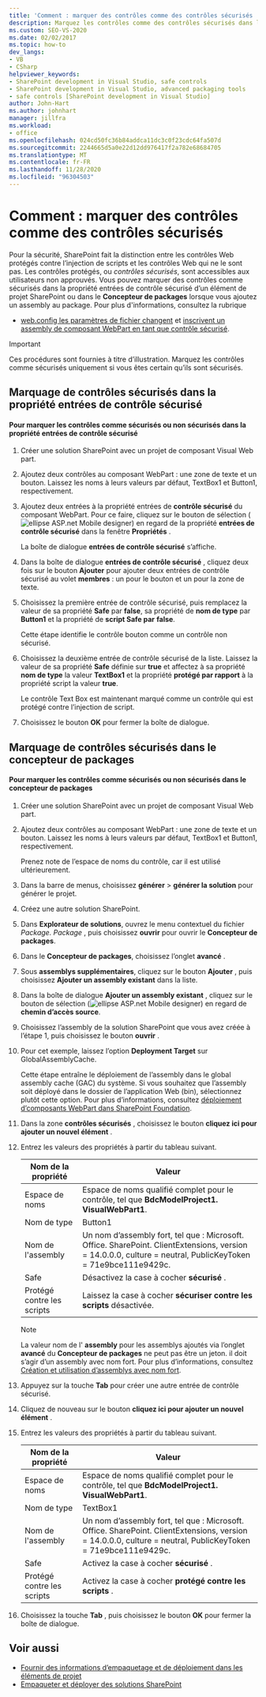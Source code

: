 ```yaml
---
title: 'Comment : marquer des contrôles comme des contrôles sécurisés | Microsoft Docs'
description: Marquez les contrôles comme des contrôles sécurisés dans la propriété entrées de contrôle sécurisé d’un élément de projet SharePoint ou dans le concepteur de packages lorsque vous ajoutez un assembly.
ms.custom: SEO-VS-2020
ms.date: 02/02/2017
ms.topic: how-to
dev_langs:
- VB
- CSharp
helpviewer_keywords:
- SharePoint development in Visual Studio, safe controls
- SharePoint development in Visual Studio, advanced packaging tools
- safe controls [SharePoint development in Visual Studio]
author: John-Hart
ms.author: johnhart
manager: jillfra
ms.workload:
- office
ms.openlocfilehash: 024cd50fc36b84addca11dc3c0f23cdc64fa507d
ms.sourcegitcommit: 2244665d5a0e22d12dd976417f2a782e68684705
ms.translationtype: MT
ms.contentlocale: fr-FR
ms.lasthandoff: 11/28/2020
ms.locfileid: "96304503"
---
```

# <a name="how-to-mark-controls-as-safe-controls"></a>Comment : marquer des contrôles comme des contrôles sécurisés
  Pour la sécurité, SharePoint fait la distinction entre les contrôles Web protégés contre l’injection de scripts et les contrôles Web qui ne le sont pas. Les contrôles protégés, ou *contrôles sécurisés*, sont accessibles aux utilisateurs non approuvés. Vous pouvez marquer des contrôles comme sécurisés dans la propriété entrées de contrôle sécurisé d’un élément de projet SharePoint ou dans le **Concepteur de packages** lorsque vous ajoutez un assembly au package. Pour plus d'informations, consultez la rubrique

- [web.config les paramètres de fichier changent](/previous-versions/office/developer/sharepoint-2007/bb802890(v=office.12)) et [inscrivent un assembly de composant WebPart en tant que contrôle sécurisé](/previous-versions/office/developer/sharepoint2003/dd587360(v=office.11)).

> [!IMPORTANT]
> Ces procédures sont fournies à titre d’illustration. Marquez les contrôles comme sécurisés uniquement si vous êtes certain qu’ils sont sécurisés.

## <a name="marking-safe-controls-in-the-safe-control-entries-property"></a>Marquage de contrôles sécurisés dans la propriété entrées de contrôle sécurisé

#### <a name="to-mark-controls-as-safe-or-unsafe-in-the-safe-control-entries-property"></a>Pour marquer les contrôles comme sécurisés ou non sécurisés dans la propriété entrées de contrôle sécurisé

1. Créer une solution SharePoint avec un projet de composant Visual Web part.

2. Ajoutez deux contrôles au composant WebPart : une zone de texte et un bouton. Laissez les noms à leurs valeurs par défaut, TextBox1 et Button1, respectivement.

3. Ajoutez deux entrées à la propriété entrées de **contrôle sécurisé** du composant WebPart. Pour ce faire, cliquez sur le bouton de sélection (![ellipse ASP.net Mobile designer](../sharepoint/media/mwellipsis.gif "Bouton de sélection du concepteur ASP.NET mobile")) en regard de la propriété **entrées de contrôle sécurisé** dans la fenêtre **Propriétés** .

     La boîte de dialogue **entrées de contrôle sécurisé** s’affiche.

4. Dans la boîte de dialogue **entrées de contrôle sécurisé** , cliquez deux fois sur le bouton **Ajouter** pour ajouter deux entrées de contrôle sécurisé au volet **membres** : un pour le bouton et un pour la zone de texte.

5. Choisissez la première entrée de contrôle sécurisé, puis remplacez la valeur de sa propriété **Safe** par **false**, sa propriété de **nom de type** par **Button1** et la propriété de **script Safe par** **false**.

     Cette étape identifie le contrôle bouton comme un contrôle non sécurisé.

6. Choisissez la deuxième entrée de contrôle sécurisé de la liste. Laissez la valeur de sa propriété **Safe** définie sur **true** et affectez à sa propriété **nom de type** la valeur **TextBox1** et la propriété **protégé par rapport** à la propriété script la valeur **true**.

     Le contrôle Text Box est maintenant marqué comme un contrôle qui est protégé contre l’injection de script.

7. Choisissez le bouton **OK** pour fermer la boîte de dialogue.

## <a name="marking-safe-controls-in-the-package-designer"></a>Marquage de contrôles sécurisés dans le concepteur de packages

#### <a name="to-mark-controls-as-safe-or-unsafe-in-the-package-designer"></a>Pour marquer les contrôles comme sécurisés ou non sécurisés dans le concepteur de packages

1. Créer une solution SharePoint avec un projet de composant Visual Web part.

2. Ajoutez deux contrôles au composant WebPart : une zone de texte et un bouton. Laissez les noms à leurs valeurs par défaut, TextBox1 et Button1, respectivement.

     Prenez note de l’espace de noms du contrôle, car il est utilisé ultérieurement.

3. Dans la barre de menus, choisissez **générer**  >  **générer la solution** pour générer le projet.

4. Créez une autre solution SharePoint.

5. Dans **Explorateur de solutions**, ouvrez le menu contextuel du fichier *Package. Package* , puis choisissez **ouvrir** pour ouvrir le **Concepteur de packages**.

6. Dans le **Concepteur de packages**, choisissez l’onglet **avancé** .

7. Sous **assemblys supplémentaires**, cliquez sur le bouton **Ajouter** , puis choisissez **Ajouter un assembly existant** dans la liste.

8. Dans la boîte de dialogue **Ajouter un assembly existant** , cliquez sur le bouton de sélection (![ellipse ASP.net Mobile designer](../sharepoint/media/mwellipsis.gif "Bouton de sélection du concepteur ASP.NET mobile")) en regard de **chemin d’accès source**.

9. Choisissez l’assembly de la solution SharePoint que vous avez créée à l’étape 1, puis choisissez le bouton **ouvrir** .

10. Pour cet exemple, laissez l’option **Deployment Target** sur GlobalAssemblyCache.

     Cette étape entraîne le déploiement de l’assembly dans le global assembly cache (GAC) du système. Si vous souhaitez que l’assembly soit déployé dans le dossier de l’application Web (bin), sélectionnez plutôt cette option. Pour plus d’informations, consultez [déploiement d’composants WebPart dans SharePoint Foundation](/previous-versions/office/developer/sharepoint-2010/cc768621(v=office.14)).

11. Dans la zone **contrôles sécurisés** , choisissez le bouton **cliquez ici pour ajouter un nouvel élément** .

12. Entrez les valeurs des propriétés à partir du tableau suivant.

    |Nom de la propriété|Valeur|
    |-------------------|-----------|
    |Espace de noms|Espace de noms qualifié complet pour le contrôle, tel que **BdcModelProject1. VisualWebPart1**.|
    |Nom de type|Button1|
    |Nom de l'assembly|Un nom d’assembly fort, tel que : Microsoft. Office. SharePoint. ClientExtensions, version = 14.0.0.0, culture = neutral, PublicKeyToken = 71e9bce111e9429c.|
    |Safe|Désactivez la case à cocher **sécurisé** .|
    |Protégé contre les scripts|Laissez la case à cocher **sécuriser contre les scripts** désactivée.|

    > [!NOTE]
    > La valeur nom de l' **assembly** pour les assemblys ajoutés via l’onglet **avancé** du **Concepteur de packages** ne peut pas être un jeton. il doit s’agir d’un assembly avec nom fort. Pour plus d’informations, consultez [Création et utilisation d’assemblys avec nom fort](/previous-versions/dotnet/netframework-4.0/xwb8f617(v=vs.100)).

13. Appuyez sur la touche **Tab** pour créer une autre entrée de contrôle sécurisé.

14. Cliquez de nouveau sur le bouton **cliquez ici pour ajouter un nouvel élément** .

15. Entrez les valeurs des propriétés à partir du tableau suivant.

    |Nom de la propriété|Valeur|
    |-------------------|-----------|
    |Espace de noms|Espace de noms qualifié complet pour le contrôle, tel que **BdcModelProject1. VisualWebPart1**.|
    |Nom de type|TextBox1|
    |Nom de l'assembly|Un nom d’assembly fort, tel que : Microsoft. Office. SharePoint. ClientExtensions, version = 14.0.0.0, culture = neutral, PublicKeyToken = 71e9bce111e9429c.|
    |Safe|Activez la case à cocher **sécurisé** .|
    |Protégé contre les scripts|Activez la case à cocher **protégé contre les scripts** .|

16. Choisissez la touche **Tab** , puis choisissez le bouton **OK** pour fermer la boîte de dialogue.

## <a name="see-also"></a>Voir aussi
- [Fournir des informations d’empaquetage et de déploiement dans les éléments de projet](../sharepoint/providing-packaging-and-deployment-information-in-project-items.md)
- [Empaqueter et déployer des solutions SharePoint](../sharepoint/packaging-and-deploying-sharepoint-solutions.md)
